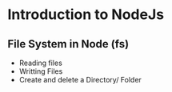 # Introduction to NodeJs
## File System in Node (fs)
* Reading files
* Writting Files
* Create and delete a Directory/ Folder